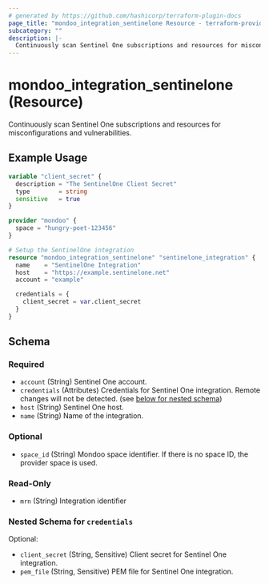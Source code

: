 ```yaml
---
# generated by https://github.com/hashicorp/terraform-plugin-docs
page_title: "mondoo_integration_sentinelone Resource - terraform-provider-mondoo"
subcategory: ""
description: |-
  Continuously scan Sentinel One subscriptions and resources for misconfigurations and vulnerabilities.
---
```


# mondoo_integration_sentinelone (Resource)

Continuously scan Sentinel One subscriptions and resources for misconfigurations and vulnerabilities.

## Example Usage

```terraform
variable "client_secret" {
  description = "The SentinelOne Client Secret"
  type        = string
  sensitive   = true
}

provider "mondoo" {
  space = "hungry-poet-123456"
}

# Setup the SentinelOne integration
resource "mondoo_integration_sentinelone" "sentinelone_integration" {
  name    = "SentinelOne Integration"
  host    = "https://example.sentinelone.net"
  account = "example"

  credentials = {
    client_secret = var.client_secret
  }
}
```

<!-- schema generated by tfplugindocs -->
## Schema

### Required

- `account` (String) Sentinel One account.
- `credentials` (Attributes) Credentials for Sentinel One integration. Remote changes will not be detected. (see [below for nested schema](#nestedatt--credentials))
- `host` (String) Sentinel One host.
- `name` (String) Name of the integration.

### Optional

- `space_id` (String) Mondoo space identifier. If there is no space ID, the provider space is used.

### Read-Only

- `mrn` (String) Integration identifier

<a id="nestedatt--credentials"></a>
### Nested Schema for `credentials`

Optional:

- `client_secret` (String, Sensitive) Client secret for Sentinel One integration.
- `pem_file` (String, Sensitive) PEM file for Sentinel One integration.
